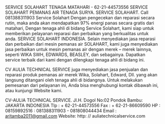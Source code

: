 

SERVICE SOLAHART TENAGA MATAHARI - 62-21-44573556 SERVICE SOLAHART PEMANAS AIR TENAGA SURYA. SERVICE SOLAHART. Call 081388311903 Service Solahart Dengan pengecekan dan reparasi secara rutin, maka anda akan mendapatkan 97% energi panas secara gratis dari matahari, Dengan tenaga ahli di bidang Service Solahart, kami siap untuk memberikan pelayanan reparasi dan perbaikan yang berkualitas untuk anda. SERVICE SOLAHART INDONESIA. Selain menyediakan jasa reparasi dan perbaikan dari mesin pemanas air SOLAHART, kami juga menyediakan jasa perbaikan untuk mesin pemanas air dengan merek – merek lainnya, seperti WIKA SWH, EDWARDS, BEASLEY, dan sebagainya. Dapatkan service terbaik dari kami dengan dilengkapi tenaga ahli di bidang ini.

CV AULIA TECHNICAL SERVICE juga menyediakan jasa penjualan dan reparasi produk pemanas air merek Wika, Solahart, Edward, Dll. yang akan langsung ditangani oleh tenaga ahli di bidangnya. Untuk melakukan pemesanan dari pelayanan ini, Anda bisa menghubungi kontak dibawah ini, atau kunjungi Website kami.

CV-AULIA TECHNICAL SERVICE. Jl.H. Dogol No:02 Pondok Bambu: JAKARTA INDONESIA Tlp : + 62-21-44573556 Fax : + 62-21-86609590 HP : 08159892516 : 081388311903 - 081808044434 Email : aritamba2011@gmail.com Website: http: // auliatechnicalservice.com
